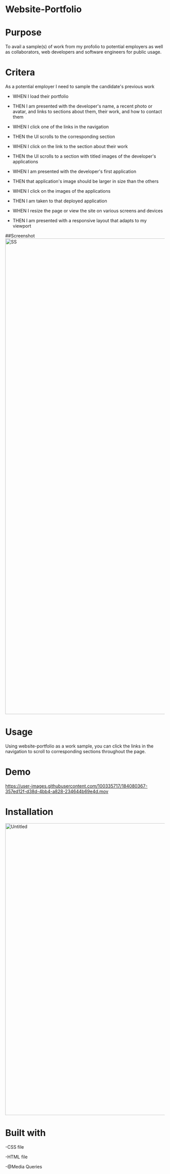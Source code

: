 # Website-Portfolio

# Purpose

To avail a sample(s) of work from my profolio to potential employers as well as collaborators, web developers and software engineers for public usage. 

# Critera

As a potential employer I need to sample the candidate's previous work

* WHEN I load their portfolio
* THEN I am presented with the developer's name, a recent photo or avatar, and links to sections about them, their     work, and how to contact them

* WHEN I click one of the links in the navigation
* THEN the UI scrolls to the corresponding section

* WHEN I click on the link to the section about their work
* THEN the UI scrolls to a section with titled images of the developer's applications

* WHEN I am presented with the developer's first application
* THEN that application's image should be larger in size than the others

* WHEN I click on the images of the applications
* THEN I am taken to that deployed application

* WHEN I resize the page or view the site on various screens and devices
* THEN I am presented with a responsive layout that adapts to my viewport

##Screenshot
<img width="1501" alt="SS" src="https://user-images.githubusercontent.com/100335717/184080350-55a9a108-d80c-410d-bee1-8597f72692fa.png">

# Usage

Using website-portfolio as a work sample, you can click the links in the navigation to scroll to corresponding sections throughout the page.

# Demo 
https://user-images.githubusercontent.com/100335717/184080367-357ed12f-d38d-4bb4-a828-234644b69e4d.mov


# Installation

<img width="921" alt="Untitled" src="https://user-images.githubusercontent.com/100335717/184080849-bd3b6302-6bb4-4e2d-92ed-1bf2635e397a.png">


# Built with

-CSS file

-HTML file

-@Media Queries




